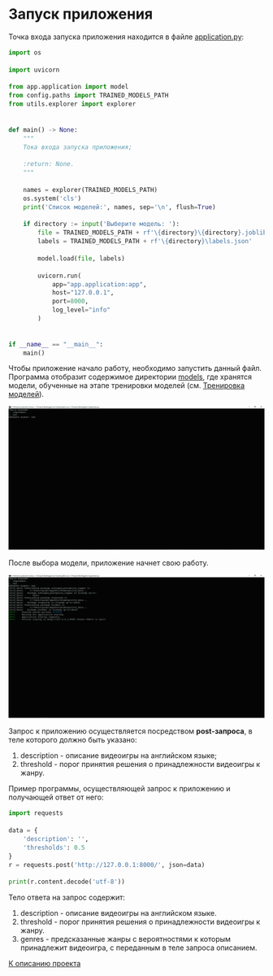 # Запуск приложения

Точка входа запуска приложения находится в файле 
[application.py](../src/application.py):

```python
import os

import uvicorn

from app.application import model
from config.paths import TRAINED_MODELS_PATH
from utils.explorer import explorer


def main() -> None:
    """
    Тока входа запуска приложения;

    :return: None.
    """

    names = explorer(TRAINED_MODELS_PATH)
    os.system('cls')
    print('Список моделей:', names, sep='\n', flush=True)

    if directory := input('Выберите модель: '):
        file = TRAINED_MODELS_PATH + rf'\{directory}\{directory}.joblib'
        labels = TRAINED_MODELS_PATH + rf'\{directory}\labels.json'

        model.load(file, labels)

        uvicorn.run(
            app="app.application:app",
            host="127.0.0.1",
            port=8000,
            log_level="info"
        )


if __name__ == "__main__":
    main()
```

Чтобы приложение начало работу, необходимо запустить данный файл. 
Программа отобразит содержимое директории [models](../models), 
где хранятся модели, обученные на этапе тренировки моделей 
(см. [Тренировка моделей](training.md)).

![file](../resources/application/models.jpg)

После выбора модели, приложение начнет свою работу.

![file](../resources/application/run.jpg)

Запрос к приложению осуществляется посредством **post-запроса**, 
в теле которого должно быть указано:
1. description - описание видеоигры на английском языке;
2. threshold - порог принятия решения о принадлежности видеоигры к жанру.

Пример программы, осуществляющей запрос к приложению и получающей ответ от него:

```python
import requests

data = {
    'description': '',
    'thresholds': 0.5
}
r = requests.post('http://127.0.0.1:8000/', json=data)

print(r.content.decode('utf-8'))
```

Тело ответа на запрос содержит:
1. description - описание видеоигры на английском языке.
2. threshold - порог принятия решения о принадлежности видеоигры к жанру.
3. genres - предсказанные жанры с вероятностями к которым принадлежит видеоигра, 
с переданным в теле запроса описанием.

[К описанию проекта](../README.md)